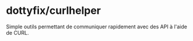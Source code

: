 # dottyfix/curlhelper

Simple outils permettant de communiquer rapidement avec des API à l'aide de CURL.
